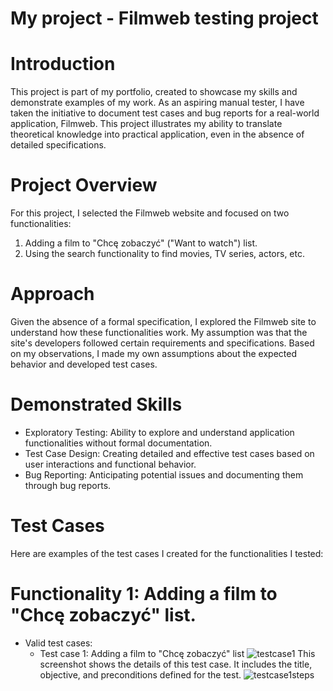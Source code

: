 # My project - Filmweb testing project
# Introduction
This project is part of my portfolio, created to showcase my skills and demonstrate examples of my work. As an aspiring manual tester, I have taken the initiative to document test cases and bug reports for a real-world application, Filmweb. This project illustrates my ability to translate theoretical knowledge into practical application, even in the absence of detailed specifications.
# Project Overview
For this project, I selected the Filmweb website and focused on two functionalities:
1. Adding a film to "Chcę zobaczyć" ("Want to watch") list.
2. Using the search functionality to find movies, TV series, actors, etc.
# Approach 
Given the absence of a formal specification, I explored the Filmweb site to understand how these functionalities work. My assumption was that the site's developers followed certain requirements and specifications. Based on my observations, I made my own assumptions about the expected behavior and developed test cases.
# Demonstrated Skills
* Exploratory Testing: Ability to explore and understand application functionalities without formal documentation.
* Test Case Design: Creating detailed and effective test cases based on user interactions and functional behavior.
* Bug Reporting: Anticipating potential issues and documenting them through bug reports.
# Test Cases 
Here are examples of the test cases I created for the functionalities I tested:
# Functionality 1: Adding a film to "Chcę zobaczyć" list.
* Valid test cases:
  * Test case 1: Adding a film to "Chcę zobaczyć" list
![testcase1](https://github.com/weronikaczernal/portfolio/assets/170974453/4356a622-735a-493d-a86b-2f4e8315867c)
This screenshot shows the details of this test case. It includes the title, objective, and preconditions defined for the test.
![testcase1steps](https://github.com/weronikaczernal/portfolio/assets/170974453/274b6a13-7e81-4540-adbf-a4cf7b1e257e)
    
